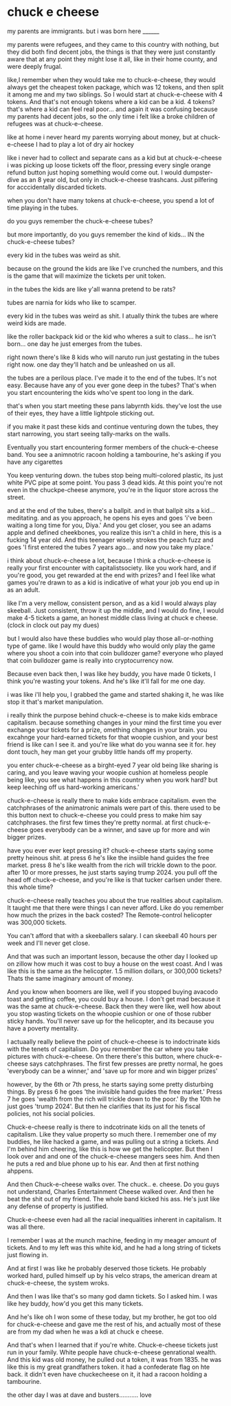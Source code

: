 # chuck e cheese

my parents are immigrants. but i was born here ______

my parents were refugees, and they came to this country with nothing, but they did both find decent jobs, the things is that they were just constantly aware that at any point they might lose it all, like in their home county, and were deeply frugal.  

like,I remember when they would take me to chuck-e-cheese, they would always get the cheapest token package, which was 12 tokens, and then split it among me and my two siblings. So I would start at chuck-e-cheese with 4 tokens. And that's not enough tokens where a kid can be a kid. 4 tokens? that's where a kid can feel real poor... and again it was confusing because my parents had decent jobs, so the only time i felt like a broke children of refugees was at chuck-e-cheese. 

like at home i never heard my parents worrying about money, but at chuck-e-cheese I had to play a lot of dry air hockey

like i never had to collect and separate cans as a kid but at chuck-e-cheese i was picking up loose tickets off the floor, pressing every single orange refund button just hoping something would come out. I would dumpster-dive as an 8 year old, but only in chuck-e-cheese trashcans. Just pilfering for acccidentally discarded tickets. 

when you don't have many tokens at chuck-e-cheese, you spend a lot of time playing in the tubes. 

do you guys remember the chuck-e-cheese tubes?

but more importantly, do you guys remember the kind of kids... IN the chuck-e-cheese tubes?

every kid in the tubes was weird as shit. 

because on the ground the kids are like I've crunched the numbers, and this is the game that will maximize the tickets per unit token.

in the tubes the kids are like y'all wanna pretend to be rats?

tubes are narnia for kids who like to scamper. 

every kid in the tubes was weird as shit. I atually think the tubes are where weird kids are made. 

like the roller backpack kid or the kid who wheres a suit to class... he isn't born... one day he just emerges from the tubes. 

right nown there's like 8 kids who will naruto run just gestating in the tubes right now. one day they'll hatch and be unleashed on us all.

the tubes are a perilous place. I've made it to the end of the tubes. It's not easy. Because have any of you ever gone deep in the tubes? That's when you start encountering the kids who've spent too long in the dark.

that's when you start meeting these pans labyrnth kids. they've lost the use of their eyes, they have a little lightpole sticking out. 

if you make it past these kids and continue venturing down the tubes, they start narrowing, you start seeing tally-marks on the walls. 

Eventually you start encountering former members of the chuck-e-cheese band. You see a animnotric racoon holding a tambourine, he's asking if you have any cigarettes

You keep venturing down. the tubes stop being multi-colored plastic, its just white PVC pipe at some point. You pass 3 dead kids. At this point you're not even in the chuckpe-cheese anymore, you're in the liquor store across the street.

and at the end of the tubes, there's a ballpit. and in that ballpit sits a kid... meditating. and as you approach, he opens his eyes and goes 'i've been waiting a long time for you, Diya.' And you get closer, you see an adams apple and defined cheekbones, you realize this isn't a child in here, this is a fucking 14 year old. And this teenager wisely strokes the peach fuzz and goes 'I first entered the tubes 7 years ago... and now you take my place.'


i think about chuck-e-cheese a lot, because I think a chuck-e-cheese is really your first encounter with capitalistsociety. like you work hard, and if you're good, you get rewarded at the end with prizes? and I feel like what games you're drawn to as a kid is indicative of what your job you end up in as an adult. 

like I'm a very mellow, consistent person, and as a kid I would always play skeeball. Just consistent, throw it up the middle, and I would do fine, I would make 4-5 tickets a game, an honest middle class living at chuck e cheese. (clock in clock out pay my dues)

but I would also have these buddies who would play those all-or-nothing type of game. like I would have this buddy who would only play the game where you shoot a coin into that coin bulldozer game? everyone who played that coin bulldozer game is really into cryptocurrency now. 

Because even back then, I was like hey buddy, you have made 0 tickets, I think you're wasting your tokens. And he's like it'll fall for me one day.
 
i was like i'll help you, I grabbed the game and started shaking it, he was like stop it that's market manipulation.

i really think the purpose behind chuck-e-cheese is to make kids embrace capitalism. because something changes in your mind the first time you ever exchange your tickets for a prize, omething changes in your brain. you excahnge your hard-earned tickets for that woopie cushion, and your best friend is like can I see it. and you're like what do you wanna see it for. hey dont touch, hey man get your grubby little hands off my property.

you enter chuck-e-cheese as a birght-eyed 7 year old being like sharing is caring, and you leave waving your woopie cushion at homeless people being like, you see what happens in this country when you work hard? but keep leeching off us hard-working americans.'

chuck-e-cheese is really there to make kids embrace capitalism. even the catchphrases of the animatronic animals were part of this. there used to be this button next to chuck-e-cheese you could press to make him say catchphrases. the first few times they're pretty normal. at first chuck-e-cheese goes everybody can be a winner, and save up for more and win bigger prizes.

have you ever ever kept pressing it? chuck-e-cheese starts saying some pretty heinous shit. at press 6 he's like the insiible hand guides the free market. press 8 he's like wealth from the rich will trickle down to the poor. after 10 or more presses, he just starts saying trump 2024. you pull off the head off chuck-e-cheese, and you're like is that tucker carlsen under there. this whole time?


chuck-e-cheese really teaches you about the true realities about capitalism. It taught me that there were things I can never afford. Like do you remember how much the prizes in the back costed? The Remote-control helicopter was 300,000 tickets. 

You can't afford that with a skeeballers salary. I can skeeball 40 hours per week and I'll never get close. 

And that was such an important lesson, because the other day I looked up on zillow how much it was cost to buy a house on the west coast. And I was like this is the same as the helicopter. 1.5 million dollars, or 300,000 tickets? Thats the same imaginary amount of money.

And you know when boomers are like, well if you stopped buying avacodo toast and getting coffee, you could buy a house. I don't get mad because it was the same at chuck-e-cheese. Back then they were like, well how about you stop wasting tickets on the whoopie cushion or one of those rubber sticky hands. You'll never save up for the helicopter, and its because you have a poverty mentality. 

I actuaally really believe the point of chuck-e-cheese is to indoctrinate kids with the tenets of capitalism. Do you remember the car where you take pictures with chuck-e-cheese. On there there's this button, where chuck-e-cheese says catchphrases. The first few presses are pretty normal, he goes 'everybody can be a winner,' and 'save up for more and win bigger prizes'

however, by the 6th or 7th press, he starts saying some pretty disturbing things. By press 6 he goes 'the invisible hand guides the free market.' Press 7 he goes 'wealth from the rich will trickle down to the poor.' By the 10th he just goes 'trump 2024'. But then he clarifies that its just for his fiscal policies, not his social policies.

Chuck-e-cheese really is there to indcotrinate kids on all the tenets of capitalism. Like they value property so much there. I remember one of my buddies, he like hacked a game, and was pulling out a string a tickets. And I'm behind him cheering, like this is how we get the helicopter. But then I look over and and one of the chuck-e-cheese mangers sees him. And then he puts a red and blue phone up to his ear. And then at first nothing ahppens. 

And then Chuck-e-cheese walks over. The chuck.. e. cheese. Do you guys not understand, Charles Entertainment Cheese walked over. And then he beat the shit out of my friend. The whole band kicked his ass. He's just like any defense of property is justified.

Chuck-e-cheese even had all the racial inequalities inherent in capitalism. It was all there. 

I remember I was at the munch machine, feeding in my meager amount of tickets. And to my left was this white kid, and he had a long string of tickets just flowing in.

And at first I was like he probably deserved those tickets. He probably worked hard, pulled himself up by his velco straps, the american dream at chuck-e-cheese, the system wroks.

And then I was like that's so many god damn tickets. So I asked him. I was like hey buddy, how'd you get this many tickets.

And he's like oh I won some of these today, but my brother, he got too old for chuck-e-cheese and gave me the rest of his, and actually most of these are from my dad when he was a kdi at chuck e cheese.

And that's when I learned that if you're white. Chuck-e-cheese tickets just run in your family. White people have chuck-e-cheese genrational wealth. And this kid was old money, he pulled out a token, it was from 1835. he was like this is my great grandfathers token. it had a confederate flag on hte back. it didn't even have chuckecheese on it, it had a racoon holding a tambourine. 

the other day I was at dave and busters........... love

